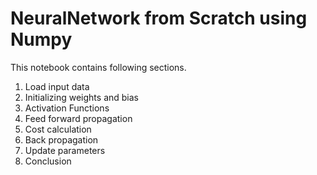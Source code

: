 # NeuralNetwork from Scratch using Numpy

This notebook contains following sections.

1. Load input data
2. Initializing weights and bias
3. Activation Functions
4. Feed forward propagation
5. Cost calculation
6. Back propagation
7. Update parameters
8. Conclusion
